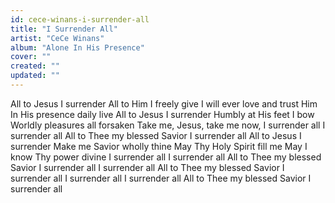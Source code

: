 ```yaml
---
id: cece-winans-i-surrender-all
title: "I Surrender All"
artist: "CeCe Winans"
album: "Alone In His Presence"
cover: ""
created: ""
updated: ""
---
```


All to Jesus I surrender
All to Him I freely give
I will ever love and trust Him
In His presence daily live
All to Jesus I surrender
Humbly at His feet I bow
Worldly pleasures all forsaken
Take me, Jesus, take me now,
I surrender all
I surrender all
All to Thee my blessed Savior
I surrender all
All to Jesus I surrender
Make me Savior wholly thine
May Thy Holy Spirit fill me
May I know Thy power divine
I surrender all
I surrender all
All to Thee my blessed Savior
I surrender all
I surrender all
All to Thee my blessed Savior
I surrender all
I surrender all
I surrender all
All to Thee my blessed Savior
I surrender all